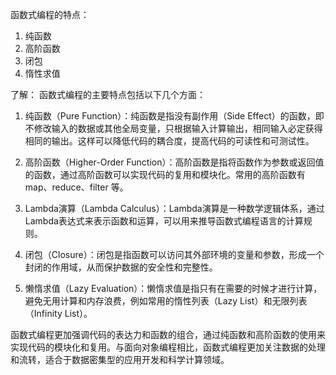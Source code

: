 函数式编程的特点：
  1. 纯函数
  2. 高阶函数
  3. 闭包
  4. 惰性求值

了解：
函数式编程的主要特点包括以下几个方面：

1. 纯函数（Pure Function）：纯函数是指没有副作用（Side Effect）的函数，即不修改输入的数据或其他全局变量，只根据输入计算输出，相同输入必定获得相同的输出。这样可以降低代码的耦合度，提高代码的可读性和可测试性。

2. 高阶函数（Higher-Order Function）：高阶函数是指将函数作为参数或返回值的函数，通过高阶函数可以实现代码的复用和模块化。常用的高阶函数有 map、reduce、filter 等。

3. Lambda演算（Lambda Calculus）：Lambda演算是一种数学逻辑体系，通过Lambda表达式来表示函数和运算，可以用来推导函数式编程语言的计算规则。

4. 闭包（Closure）：闭包是指函数可以访问其外部环境的变量和参数，形成一个封闭的作用域，从而保护数据的安全性和完整性。

5. 懒惰求值（Lazy Evaluation）：懒惰求值是指只有在需要的时候才进行计算，避免无用计算和内存浪费，例如常用的惰性列表（Lazy List）和无限列表（Infinity List）。

函数式编程更加强调代码的表达力和函数的组合，通过纯函数和高阶函数的使用来实现代码的模块化和复用。与面向对象编程相比，函数式编程更加关注数据的处理和流转，适合于数据密集型的应用开发和科学计算领域。